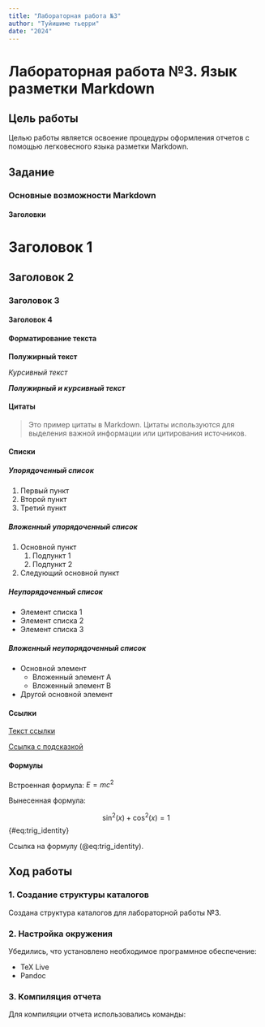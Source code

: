 ```yaml
---
title: "Лабораторная работа №3"
author: "Туйишиме тьерри"
date: "2024"
---
```


# Лабораторная работа №3. Язык разметки Markdown

## Цель работы

Целью работы является освоение процедуры оформления отчетов с помощью легковесного языка разметки Markdown.

## Задание

### Основные возможности Markdown

#### Заголовки

# Заголовок 1
## Заголовок 2
### Заголовок 3
#### Заголовок 4

#### Форматирование текста

**Полужирный текст**

*Курсивный текст*

***Полужирный и курсивный текст***

#### Цитаты

> Это пример цитаты в Markdown. Цитаты используются для выделения важной информации или цитирования источников.

#### Списки

##### Упорядоченный список

1. Первый пункт
2. Второй пункт
3. Третий пункт

##### Вложенный упорядоченный список

1. Основной пункт
   1. Подпункт 1
   2. Подпункт 2
2. Следующий основной пункт

##### Неупорядоченный список

- Элемент списка 1
- Элемент списка 2
- Элемент списка 3

##### Вложенный неупорядоченный список

- Основной элемент
  - Вложенный элемент A
  - Вложенный элемент B
- Другой основной элемент

#### Ссылки

[Текст ссылки](https://example.com)

[Ссылка с подсказкой](https://rudn.ru "Официальный сайт РУДН")

#### Формулы

Встроенная формула: $E = mc^2$

Вынесенная формула:

$$
\sin^2 (x) + \cos^2 (x) = 1
$$ {#eq:trig_identity}

Ссылка на формулу (@eq:trig_identity).

## Ход работы

### 1. Создание структуры каталогов

Создана структура каталогов для лабораторной работы №3.

### 2. Настройка окружения

Убедились, что установлено необходимое программное обеспечение:

- TeX Live
- Pandoc

### 3. Компиляция отчета

Для компиляции отчета использовались команды:

